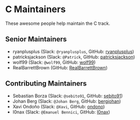# C Maintainers

These awesome people help maintain the C track.

## Senior Maintainers

- ryanplusplus (Slack: `@ryanplusplus`, GitHub: [ryanplusplus](https://github.com/ryanplusplus))
- patricksjackson (Slack: `@Patrick`, GitHub: [patricksjackson](https://github.com/patricksjackson))
- wolf99 (Slack: `@wolf99`, GitHub: [wolf99](https://github.com/wolf99))
- RealBarrettBrown (GitHub: [RealBarrettBrown](https://github.com/RealBarrettBrown))

## Contributing Maintainers

- Sebastian Borza (Slack: `@sebito91`, GitHub: [sebito91](https://github.com/sebito91))
- Johan Berg (Slack: `@Johan Berg`, GitHub: [bergjohan](https://github.com/bergjohan))
- Xavi Ondoño (Slack: `@Xavi`, GitHub: [ondono](https://github.com/ondono))
- l0nax (Slack: `@Emanuel Bennici`, GitHub: [l0nax](https://github.com/l0nax))
